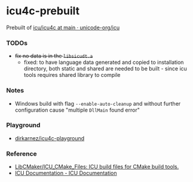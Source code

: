 icu4c-prebuilt
==============
Prebuilt of [icu/icu4c at main · unicode-org/icu](https://github.com/unicode-org/icu/tree/main/icu4c)

### TODOs
- ~~fix no data is in the `libsicudt.a`~~
  - fixed: to have language data generated and copied to installation directory, both static and shared are needed to be built - since icu tools requires shared library to compile

### Notes
- Windows build with flag `--enable-auto-cleanup` and without further configuration cause "multiple `DllMain` found error"

### Playground
- [dirkarnez/icu4c-playground](https://github.com/dirkarnez/icu4c-playground)

### Reference
- [LibCMaker/ICU_CMake_Files: ICU build files for CMake build tools.](https://github.com/LibCMaker/ICU_CMake_Files)
- [ICU Documentation - ICU Documentation](https://unicode-org.github.io/icu/)
